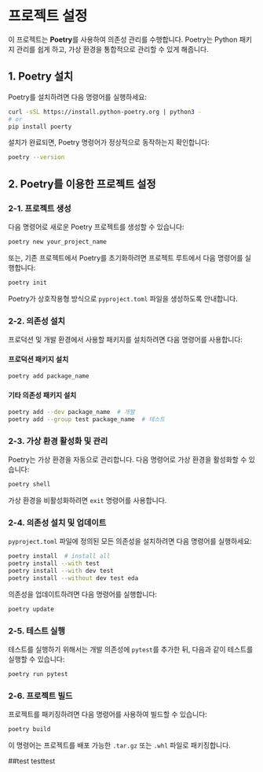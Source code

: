 # 프로젝트 설정

이 프로젝트는 **Poetry**를 사용하여 의존성 관리를 수행합니다. Poetry는 Python 패키지 관리를 쉽게 하고, 가상 환경을 통합적으로 관리할 수 있게 해줍니다.

## 1. Poetry 설치

Poetry를 설치하려면 다음 명령어를 실행하세요:

```bash
curl -sSL https://install.python-poetry.org | python3 -
# or
pip install poerty
```

설치가 완료되면, Poetry 명령어가 정상적으로 동작하는지 확인합니다:

```bash
poetry --version
```

## 2. Poetry를 이용한 프로젝트 설정

### 2-1. 프로젝트 생성

다음 명령어로 새로운 Poetry 프로젝트를 생성할 수 있습니다:

```bash
poetry new your_project_name
```

또는, 기존 프로젝트에서 Poetry를 초기화하려면 프로젝트 루트에서 다음 명령어를 실행합니다:

```bash
poetry init
```

Poetry가 상호작용형 방식으로 `pyproject.toml` 파일을 생성하도록 안내합니다.

### 2-2. 의존성 설치

프로덕션 및 개발 환경에서 사용할 패키지를 설치하려면 다음 명령어를 사용합니다:

#### 프로덕션 패키지 설치

```bash
poetry add package_name
```

#### 기타 의존성 패키지 설치

```bash
poetry add --dev package_name  # 개발
poetry add --group test package_name  # 테스트
```

### 2-3. 가상 환경 활성화 및 관리

Poetry는 가상 환경을 자동으로 관리합니다. 다음 명령어로 가상 환경을 활성화할 수 있습니다:

```bash
poetry shell
```

가상 환경을 비활성화하려면 `exit` 명령어를 사용합니다.

### 2-4. 의존성 설치 및 업데이트

`pyproject.toml` 파일에 정의된 모든 의존성을 설치하려면 다음 명령어를 실행하세요:

```bash
poetry install  # install all
poetry install --with test
poetry install --with dev test
poetry install --without dev test eda
```

의존성을 업데이트하려면 다음 명령어를 실행합니다:

```bash
poetry update
```

### 2-5. 테스트 실행

테스트를 실행하기 위해서는 개발 의존성에 `pytest`를 추가한 뒤, 다음과 같이 테스트를 실행할 수 있습니다:

```bash
poetry run pytest
```

### 2-6. 프로젝트 빌드

프로젝트를 패키징하려면 다음 명령어를 사용하여 빌드할 수 있습니다:

```bash
poetry build
```

이 명령어는 프로젝트를 배포 가능한 `.tar.gz` 또는 `.whl` 파일로 패키징합니다.


##test
testtest